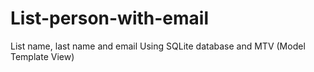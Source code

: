 # List-person-with-email
List name, last name and email 
Using SQLite database and MTV (Model Template View)
